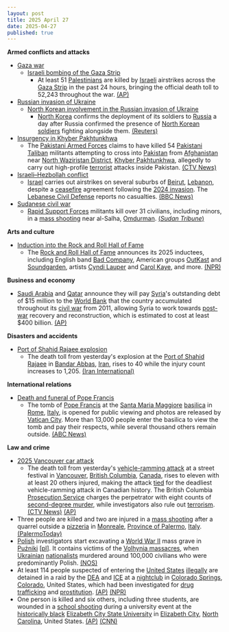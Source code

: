 ```yaml
---
layout: post
title: 2025 April 27
date: 2025-04-27
published: true
---
```



**Armed conflicts and attacks**

* [Gaza war](https://en.wikipedia.org/wiki/Gaza_war "Gaza war")
  + [Israeli bombing of the Gaza Strip](https://en.wikipedia.org/wiki/Israeli_bombing_of_the_Gaza_Strip "Israeli bombing of the Gaza Strip")
    - At least 51 [Palestinians](https://en.wikipedia.org/wiki/Palestinians "Palestinians") are killed by [Israeli](https://en.wikipedia.org/wiki/Israel "Israel") airstrikes across the [Gaza Strip](https://en.wikipedia.org/wiki/Gaza_Strip "Gaza Strip") in the past 24 hours, bringing the official death toll to 52,243 throughout the war. [(AP)](https://apnews.com/article/israel-palestinians-hamas-war-news-04-27-2025-484d00da53700e6d08e0e9f360be976f)
* [Russian invasion of Ukraine](https://en.wikipedia.org/wiki/Russian_invasion_of_Ukraine "Russian invasion of Ukraine")
  + [North Korean involvement in the Russian invasion of Ukraine](https://en.wikipedia.org/wiki/North_Korean_involvement_in_the_Russian_invasion_of_Ukraine "North Korean involvement in the Russian invasion of Ukraine")
    - [North Korea](https://en.wikipedia.org/wiki/North_Korea "North Korea") confirms the deployment of its soldiers to [Russia](https://en.wikipedia.org/wiki/Russia "Russia") a day after Russia confirmed the presence of [North Korean soldiers](https://en.wikipedia.org/wiki/Korean_People%27s_Army "Korean People's Army") fighting alongside them. [(Reuters)](https://www.reuters.com/world/north-korea-confirms-troop-deployment-russia-first-time-kcna-report-2025-04-27/)
* [Insurgency in Khyber Pakhtunkhwa](https://en.wikipedia.org/wiki/Insurgency_in_Khyber_Pakhtunkhwa "Insurgency in Khyber Pakhtunkhwa")
  + The [Pakistani Armed Forces](https://en.wikipedia.org/wiki/Pakistani_Armed_Forces "Pakistani Armed Forces") claims to have killed 54 [Pakistani Taliban](https://en.wikipedia.org/wiki/Pakistani_Taliban "Pakistani Taliban") militants attempting to cross into [Pakistan](https://en.wikipedia.org/wiki/Pakistan "Pakistan") from [Afghanistan](https://en.wikipedia.org/wiki/Afghanistan "Afghanistan") near [North Waziristan District](https://en.wikipedia.org/wiki/North_Waziristan_District "North Waziristan District"), [Khyber Pakhtunkhwa](https://en.wikipedia.org/wiki/Khyber_Pakhtunkhwa "Khyber Pakhtunkhwa"), allegedly to carry out high-profile [terrorist](https://en.wikipedia.org/wiki/Terrorism "Terrorism") attacks inside Pakistan. [(CTV News)](https://www.ctvnews.ca/world/article/pakistani-troops-kill-54-militants-attempting-to-sneak-into-pakistan-from-afghanistan/)
* [Israeli–Hezbollah conflict](https://en.wikipedia.org/wiki/Israel%E2%80%93Hezbollah_conflict_%282023%E2%80%93present%29 "Israel–Hezbollah conflict (2023–present)")
  + [Israel](https://en.wikipedia.org/wiki/Israel "Israel") carries out airstrikes on several suburbs of [Beirut](https://en.wikipedia.org/wiki/Beirut "Beirut"), [Lebanon](https://en.wikipedia.org/wiki/Lebanon "Lebanon"), despite a [ceasefire](https://en.wikipedia.org/wiki/Ceasefire "Ceasefire") agreement following the [2024 invasion](https://en.wikipedia.org/wiki/2024_Israeli_invasion_of_Lebanon "2024 Israeli invasion of Lebanon"). The [Lebanese Civil Defense](https://en.wikipedia.org/wiki/Lebanese_Civil_Defense "Lebanese Civil Defense") reports no casualties. [(BBC News)](https://www.bbc.com/news/articles/c9qw3z5xplro)
* [Sudanese civil war](https://en.wikipedia.org/wiki/Sudanese_civil_war_%282023%E2%80%93present%29 "Sudanese civil war (2023–present)")
  + [Rapid Support Forces](https://en.wikipedia.org/wiki/Rapid_Support_Forces "Rapid Support Forces") militants kill over 31 civilians, including minors, in a [mass shooting](https://en.wikipedia.org/wiki/Mass_shooting "Mass shooting") near al-Salha, [Omdurman](https://en.wikipedia.org/wiki/Omdurman "Omdurman"). [(*Sudan Tribune*)](https://sudantribune.com/article300188/)

**Arts and culture**

* [Induction into the Rock and Roll Hall of Fame](https://en.wikipedia.org/wiki/List_of_Rock_and_Roll_Hall_of_Fame_inductees "List of Rock and Roll Hall of Fame inductees")
  + The [Rock and Roll Hall of Fame](https://en.wikipedia.org/wiki/Rock_and_Roll_Hall_of_Fame "Rock and Roll Hall of Fame") announces its 2025 inductees, including English band [Bad Company](https://en.wikipedia.org/wiki/Bad_Company "Bad Company"), American groups [OutKast](https://en.wikipedia.org/wiki/OutKast "OutKast") and [Soundgarden](https://en.wikipedia.org/wiki/Soundgarden "Soundgarden"), artists [Cyndi Lauper](https://en.wikipedia.org/wiki/Cyndi_Lauper "Cyndi Lauper") and [Carol Kaye](https://en.wikipedia.org/wiki/Carol_Kaye "Carol Kaye"), and more. [(NPR)](https://www.npr.org/2025/04/27/nx-s1-5375935/2025-rock-roll-hall-of-fame-inductees)

**Business and economy**

* [Saudi Arabia](https://en.wikipedia.org/wiki/Saudi_Arabia "Saudi Arabia") and [Qatar](https://en.wikipedia.org/wiki/Qatar "Qatar") announce they will pay [Syria](https://en.wikipedia.org/wiki/Syria "Syria")'s outstanding debt of $15 million to the [World Bank](https://en.wikipedia.org/wiki/World_Bank "World Bank") that the country accumulated throughout its [civil war](https://en.wikipedia.org/wiki/Syrian_civil_war "Syrian civil war") from 2011, allowing Syria to work towards [post-war](https://en.wikipedia.org/wiki/Post-war "Post-war") recovery and reconstruction, which is estimated to cost at least $400 billion. [(AP)](https://apnews.com/article/qatar-saudi-arabia-syria-world-bank-debt-15-million-reconstruction-a2f6c6ff00ed6ff131d8169f18f90446)

**Disasters and accidents**

* [Port of Shahid Rajaee explosion](https://en.wikipedia.org/wiki/Port_of_Shahid_Rajaee_explosion "Port of Shahid Rajaee explosion")
  + The death toll from yesterday's explosion at the [Port of Shahid Rajaee](https://en.wikipedia.org/wiki/Port_of_Shahid_Rajaee "Port of Shahid Rajaee") in [Bandar Abbas](https://en.wikipedia.org/wiki/Bandar_Abbas "Bandar Abbas"), [Iran](https://en.wikipedia.org/wiki/Iran "Iran"), rises to 40 while the injury count increases to 1,205. [(Iran International)](https://www.iranintl.com/en/liveblog/202504261552)

**International relations**

* [Death and funeral of Pope Francis](https://en.wikipedia.org/wiki/Death_and_funeral_of_Pope_Francis "Death and funeral of Pope Francis")
  + The tomb of [Pope Francis](https://en.wikipedia.org/wiki/Pope_Francis "Pope Francis") at the [Santa Maria Maggiore](https://en.wikipedia.org/wiki/Santa_Maria_Maggiore "Santa Maria Maggiore") [basilica](https://en.wikipedia.org/wiki/Basilica "Basilica") in [Rome](https://en.wikipedia.org/wiki/Rome "Rome"), [Italy](https://en.wikipedia.org/wiki/Italy "Italy"), is opened for public viewing and photos are released by [Vatican City](https://en.wikipedia.org/wiki/Vatican_City "Vatican City"). More than 13,000 people enter the basilica to view the tomb and pay their respects, while several thousand others remain outside. [(ABC News)](https://abcnews.go.com/International/vatican-release-pictures-pope-francis-tomb/story?id=121209448)

**Law and crime**

* [2025 Vancouver car attack](https://en.wikipedia.org/wiki/2025_Vancouver_car_attack "2025 Vancouver car attack")
  + The death toll from yesterday's [vehicle-ramming attack](https://en.wikipedia.org/wiki/Vehicle-ramming_attack "Vehicle-ramming attack") at a street festival in [Vancouver](https://en.wikipedia.org/wiki/Vancouver "Vancouver"), [British Columbia](https://en.wikipedia.org/wiki/British_Columbia "British Columbia"), [Canada](https://en.wikipedia.org/wiki/Canada "Canada"), rises to eleven with at least 20 others injured, making the attack [tied](https://en.wikipedia.org/wiki/2018_Toronto_van_attack "2018 Toronto van attack") for the deadliest vehicle-ramming attack in Canadian history. The British Columbia [Prosecution Service](https://en.wikipedia.org/wiki/Public_Prosecution_Service_of_Canada "Public Prosecution Service of Canada") charges the perpetrator with eight counts of [second-degree murder](https://en.wikipedia.org/wiki/Homicide_%28Canadian_law%29#Offences "Homicide (Canadian law)"), while investigators also rule out [terrorism](https://en.wikipedia.org/wiki/Terrorism "Terrorism"). [(CTV News)](https://www.ctvnews.ca/federal-election-2025/article/death-toll-in-vancouver-suv-attack-rises-to-11-live-updates-here/) [(AP)](https://apnews.com/article/canada-vancouver-filipino-festival-deaths-car-6635b400430a7015341d3ca0c4c1e7fb)
* Three people are killed and two are injured in a [mass shooting](https://en.wikipedia.org/wiki/Mass_shooting "Mass shooting") after a quarrel outside a [pizzeria](https://en.wikipedia.org/wiki/Pizzeria "Pizzeria") in [Monreale](https://en.wikipedia.org/wiki/Monreale "Monreale"), [Province of Palermo](https://en.wikipedia.org/wiki/Province_of_Palermo "Province of Palermo"), [Italy](https://en.wikipedia.org/wiki/Italy "Italy"). [(PalermoToday)](https://www.palermotoday.it/cronaca/monreale-spari-omicidi-morti-giovani.html)
* [Polish](https://en.wikipedia.org/wiki/Poland "Poland") investigators start excavating a [World War II](https://en.wikipedia.org/wiki/World_War_II "World War II") mass grave in [Puźniki](/w/index.php?title=Pu%C5%BAniki&action=edit&redlink=1 "Puźniki (page does not exist)") [[pl](https://pl.wikipedia.org/wiki/Pu%C5%BAniki "pl:Puźniki")]. It contains victims of the [Volhynia massacres](https://en.wikipedia.org/wiki/Volhynia_massacres "Volhynia massacres"), when [Ukrainian](https://en.wikipedia.org/wiki/Ukraine "Ukraine") [nationalists](https://en.wikipedia.org/wiki/Organisation_of_Ukrainian_Nationalists "Organisation of Ukrainian Nationalists") murdered around 100,000 civilians who were predominantly Polish. [(NOS)](https://nos.nl/artikel/2565181-polen-begonnen-met-opgraven-massagraf-uit-wo-ii-in-oekraine)
* At least 114 people suspected of entering the [United States](https://en.wikipedia.org/wiki/United_States "United States") [illegally](https://en.wikipedia.org/wiki/Illegal_immigration_in_the_United_States "Illegal immigration in the United States") are detained in a raid by the [DEA](https://en.wikipedia.org/wiki/Drug_Enforcement_Administration "Drug Enforcement Administration") and [ICE](https://en.wikipedia.org/wiki/Immigration_and_Customs_Enforcement "Immigration and Customs Enforcement") at a [nightclub](https://en.wikipedia.org/wiki/Nightclub "Nightclub") in [Colorado Springs](https://en.wikipedia.org/wiki/Colorado_Springs "Colorado Springs"), [Colorado](https://en.wikipedia.org/wiki/Colorado "Colorado"), United States, which had been investigated for [drug trafficking](https://en.wikipedia.org/wiki/Drug_trafficking "Drug trafficking") and [prostitution](https://en.wikipedia.org/wiki/Prostitution "Prostitution"). [(AP)](https://apnews.com/article/colorado-nightclub-raid-immigration-c0e46855c2a8b18d532560f12158e394) [(NPR)](https://www.npr.org/2025/04/27/nx-s1-5378668/the-dea-says-114-immigrants-in-the-u-s-illegally-were-arrested-at-a-colorado-nightclub)
* One person is killed and six others, including three students, are wounded in a [school shooting](https://en.wikipedia.org/wiki/School_shooting "School shooting") during a university event at the [historically black](https://en.wikipedia.org/wiki/Historically_black_colleges_and_universities "Historically black colleges and universities") [Elizabeth City State University](https://en.wikipedia.org/wiki/Elizabeth_City_State_University "Elizabeth City State University") in [Elizabeth City](https://en.wikipedia.org/wiki/Elizabeth_City "Elizabeth City"), [North Carolina](https://en.wikipedia.org/wiki/North_Carolina "North Carolina"), United States. [(AP)](https://apnews.com/article/elizabeth-city-campus-shooting-0639ce5162a319b93cc677ba8d9985bc) [(CNN)](https://www.cnn.com/2025/04/27/us/ecsu-shooting-nc-elizabeth-city/index.html)
